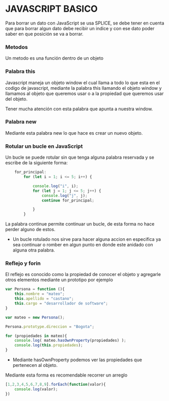 # JAVASCRIPT BASICO

Para borrar un dato con JavaScript se usa SPLICE, se debe tener en cuenta que para borrar algun dato debe recibir un indice y con ese dato poder saber en que posición se va a borrar.

### Metodos
Un metodo es una función dentro de un objeto

### Palabra this
Javascript maneja un objeto window el cual llama a todo lo que esta en el codigo de javascript, mediante la palabra this llamando el objeto window y llamamos al objeto que queremos usar o a la propiedad que queremos usar del objeto.

Tener mucha atención con esta palabra que apunta a nuestra window.

### Palabra new
Mediante esta palabra new lo que hace es crear un nuevo objeto.

### Rotular un bucle en JavaScript

Un bucle se puede rotular sin que tenga alguna palabra reservada y se escribe de la siguiente forma: 

```js
    for_principal:
        for (let i = 1; i <= 5; i++) {

            console.log("i", i);
            for (let j = 1; j <= 5; j++) {
                console.log("j", j);
                continue for_principal;

            }
        }
```
La palabra continue permite continuar un bucle, de esta forma no hace perder alguno de estos.

- Un bucle rotulado nos sirve para hacer alguna accion en especifica ya sea continuar o romber en algun punto en donde este anidado con alguna otra palabra.

### Reflejo y forin

El reflejo es conocido como la propiedad de conocer el objeto y agregarle otros elementos mediante un prototipo por ejemplo

```js
var Persona = function (){
    this.nombre = "mateo";
    this.apellido = "castano";
    this.cargo = "desarrollador de software";
}

var mateo = new Persona();

Persona.prototype.direccion = "Bogota";

for (propiedades in mateo){
    console.log( mateo.hasOwnProperty(propiedades) );
    console.log(this.propiedades);
}

```

- Mediante hasOwnProperty podemos ver las propiedades que pertenecen al objeto.


Mediante esta forma es recomendable recorrer un arreglo
```js
[1,2,3,4,5,6,7,8,9].forEach(function(valor){
    console.log(valor);
})

```